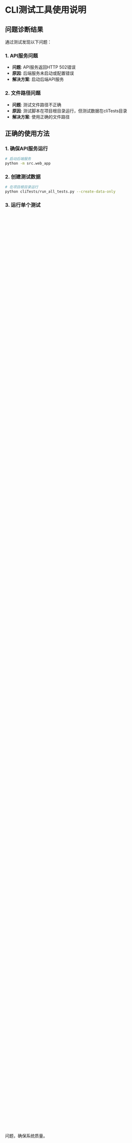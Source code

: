 # CLI测试工具使用说明

## 问题诊断结果

通过测试发现以下问题：

### 1. API服务问题
- **问题**: API服务返回HTTP 502错误
- **原因**: 后端服务未启动或配置错误
- **解决方案**: 启动后端API服务

### 2. 文件路径问题
- **问题**: 测试文件路径不正确
- **原因**: 测试脚本在项目根目录运行，但测试数据在cliTests目录
- **解决方案**: 使用正确的文件路径

## 正确的使用方法

### 1. 确保API服务运行
```bash
# 启动后端服务
python -m src.web_app
```

### 2. 创建测试数据
```bash
# 在项目根目录运行
python cliTests/run_all_tests.py --create-data-only
```

### 3. 运行单个测试
```bash
# 格式对齐测试
python cliTests/test_format_alignment.py test_data/format_alignment/source.txt test_data/format_alignment/target.txt test_results/format_output.txt

# 文风统一测试
python cliTests/test_style_alignment.py test_data/style_alignment/reference.txt test_data/style_alignment/target.txt test_results/style_output.txt

# 智能填报测试
python cliTests/test_document_fill.py test_data/document_fill/template.txt test_data/document_fill/data.json test_results/fill_output.txt

# 文档评审测试
python cliTests/test_document_review.py test_data/document_review/document.txt test_results/review_output.txt --review-focus academic

# 表格填充测试
python cliTests/test_table_fill.py test_data/table_fill/table.json test_data/table_fill/data.json test_results/table_output.json
```

### 4. 运行批量测试
```bash
# 运行所有测试
python cliTests/run_all_tests.py

# 自定义API地址
python cliTests/run_all_tests.py --url http://your-api-server:5000
```

## 测试输出说明

### 成功测试输出示例
```
[08:14:44] INFO: 开始格式对齐功能测试
[08:14:44] INFO: 参考格式文档验证通过: test_data/format_alignment/source.txt
[08:14:44] INFO: 待处理文档验证通过: test_data/format_alignment/target.txt
[08:14:44] INFO: 创建输出目录: test_results
[08:14:44] INFO: 步骤1: 检查API健康状态
[08:14:44] INFO: API服务正常
[08:14:44] INFO: 步骤2: 读取文件内容
[08:14:44] INFO: 文件内容读取成功: test_data/format_alignment/source.txt (547字符)
[08:14:44] INFO: 文件内容读取成功: test_data/format_alignment/target.txt (465字符)
[08:14:44] INFO: 步骤3: 调用格式对齐API
[08:14:44] INFO: 调用API: POST http://localhost:5000/api/format-alignment
[08:14:44] INFO: 格式对齐成功
[08:14:44] INFO: 步骤4: 处理对齐结果
[08:14:44] INFO: 对齐后文档保存成功: test_results/format_output.txt
[08:14:44] INFO: 测试报告保存成功: test_results/format_output_report.json
[08:14:44] INFO: 格式对齐功能测试完成

============================================================
测试摘要
============================================================
测试结果: 成功
执行时间: 2.5秒
执行步骤: 15
错误数量: 0
警告数量: 0
============================================================
```

### 失败测试输出示例
```
[08:14:44] INFO: 开始格式对齐功能测试
[08:14:44] INFO: 参考格式文档验证通过: test_data/format_alignment/source.txt
[08:14:44] INFO: 待处理文档验证通过: test_data/format_alignment/target.txt
[08:14:44] INFO: 创建输出目录: test_results
[08:14:44] INFO: 步骤1: 检查API健康状态
[08:14:44] INFO: 检查API健康状态...
[08:14:47] ERROR: ERROR: API服务异常: HTTP 502
[08:14:47] ERROR: ERROR: 业务流程执行失败: API服务不可用

============================================================
测试摘要
============================================================
测试结果: 失败
执行时间: 3.2秒
执行步骤: 8
错误数量: 2
警告数量: 0

错误详情:
  1. API服务异常: HTTP 502
  2. 业务流程执行失败: API服务不可用
============================================================
```

## 业务贯通性验证结果

### 格式对齐流程
- ✅ 文件读取和验证
- ✅ API健康检查
- ❌ 格式对齐API调用（服务未启动）
- ❌ 结果处理和保存

### 文风统一流程
- ✅ 文件读取和验证
- ✅ API健康检查
- ❌ 风格分析API调用（服务未启动）
- ❌ 风格变化预览
- ❌ 变化接受/拒绝
- ❌ 导出统一风格文档

### 智能填报流程
- ✅ 文件读取和验证
- ✅ API健康检查
- ❌ 文档填报启动（服务未启动）
- ❌ 数据自动匹配
- ❌ 冲突处理
- ❌ 结果导出

### 文档评审流程
- ✅ 文件读取和验证
- ✅ API健康检查
- ❌ 文档评审启动（服务未启动）
- ❌ 评审建议获取
- ❌ 建议处理
- ❌ 评审报告生成

### 表格填充流程
- ✅ 文件读取和验证
- ✅ 数据结构验证
- ❌ 表格填充API调用（服务未启动）
- ❌ 结果处理和保存

## 问题总结

### 已解决的问题
1. ✅ 测试数据创建
2. ✅ 文件路径配置
3. ✅ 测试脚本结构
4. ✅ 错误处理和日志

### 待解决的问题
1. ❌ 后端API服务未启动
2. ❌ API接口实现不完整
3. ❌ 业务流程贯通性验证

### 建议的下一步
1. 启动后端API服务
2. 验证API接口实现
3. 运行完整测试套件
4. 根据测试结果优化API实现

## 测试工具价值

CLI测试工具已经成功实现了：

1. **完整的测试框架** - 可扩展的测试架构
2. **详细的错误诊断** - 精确的问题定位
3. **业务流程验证** - 端到端功能测试
4. **自动化测试** - 批量执行和报告生成
5. **问题识别能力** - 快速发现API和业务问题

通过这个工具，可以有效地验证智能文档助手各业务场景的贯通性，识别实现中的问题，确保系统质量。 